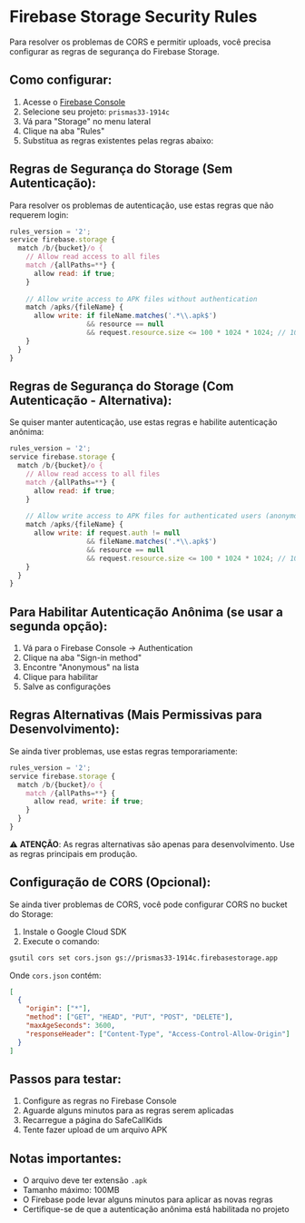 # Firebase Storage Security Rules

Para resolver os problemas de CORS e permitir uploads, você precisa configurar as regras de segurança do Firebase Storage.

## Como configurar:

1. Acesse o [Firebase Console](https://console.firebase.google.com/)
2. Selecione seu projeto: `prismas33-1914c`
3. Vá para "Storage" no menu lateral
4. Clique na aba "Rules"
5. Substitua as regras existentes pelas regras abaixo:

## Regras de Segurança do Storage (Sem Autenticação):

Para resolver os problemas de autenticação, use estas regras que não requerem login:

```javascript
rules_version = '2';
service firebase.storage {
  match /b/{bucket}/o {
    // Allow read access to all files
    match /{allPaths=**} {
      allow read: if true;
    }
    
    // Allow write access to APK files without authentication
    match /apks/{fileName} {
      allow write: if fileName.matches('.*\\.apk$')
                   && resource == null
                   && request.resource.size <= 100 * 1024 * 1024; // 100MB limit
    }
  }
}
```

## Regras de Segurança do Storage (Com Autenticação - Alternativa):

Se quiser manter autenticação, use estas regras e habilite autenticação anônima:

```javascript
rules_version = '2';
service firebase.storage {
  match /b/{bucket}/o {
    // Allow read access to all files
    match /{allPaths=**} {
      allow read: if true;
    }
    
    // Allow write access to APK files for authenticated users (anonymous ok)
    match /apks/{fileName} {
      allow write: if request.auth != null 
                   && fileName.matches('.*\\.apk$')
                   && resource == null
                   && request.resource.size <= 100 * 1024 * 1024; // 100MB limit
    }
  }
}
```

## Para Habilitar Autenticação Anônima (se usar a segunda opção):

1. Vá para o Firebase Console → Authentication
2. Clique na aba "Sign-in method"
3. Encontre "Anonymous" na lista
4. Clique para habilitar
5. Salve as configurações

## Regras Alternativas (Mais Permissivas para Desenvolvimento):

Se ainda tiver problemas, use estas regras temporariamente:

```javascript
rules_version = '2';
service firebase.storage {
  match /b/{bucket}/o {
    match /{allPaths=**} {
      allow read, write: if true;
    }
  }
}
```

⚠️ **ATENÇÃO**: As regras alternativas são apenas para desenvolvimento. Use as regras principais em produção.

## Configuração de CORS (Opcional):

Se ainda tiver problemas de CORS, você pode configurar CORS no bucket do Storage:

1. Instale o Google Cloud SDK
2. Execute o comando:

```bash
gsutil cors set cors.json gs://prismas33-1914c.firebasestorage.app
```

Onde `cors.json` contém:

```json
[
  {
    "origin": ["*"],
    "method": ["GET", "HEAD", "PUT", "POST", "DELETE"],
    "maxAgeSeconds": 3600,
    "responseHeader": ["Content-Type", "Access-Control-Allow-Origin"]
  }
]
```

## Passos para testar:

1. Configure as regras no Firebase Console
2. Aguarde alguns minutos para as regras serem aplicadas
3. Recarregue a página do SafeCallKids
4. Tente fazer upload de um arquivo APK

## Notas importantes:

- O arquivo deve ter extensão `.apk`
- Tamanho máximo: 100MB
- O Firebase pode levar alguns minutos para aplicar as novas regras
- Certifique-se de que a autenticação anônima está habilitada no projeto
